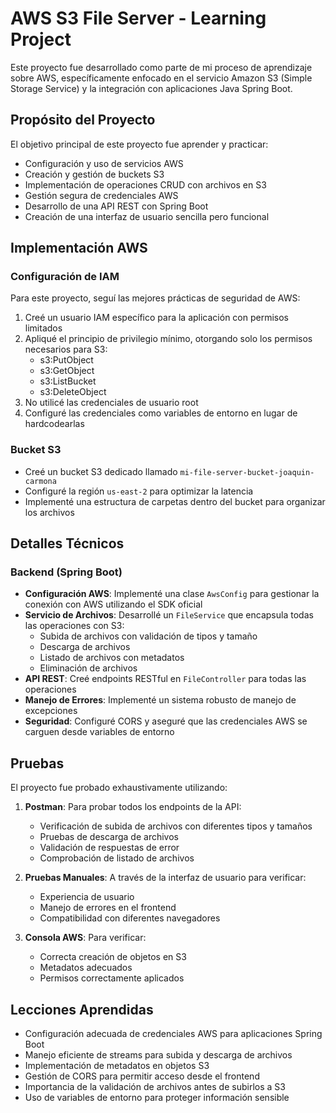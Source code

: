 # AWS S3 File Server - Learning Project

Este proyecto fue desarrollado como parte de mi proceso de aprendizaje sobre AWS, específicamente enfocado en el servicio Amazon S3 (Simple Storage Service) y la integración con aplicaciones Java Spring Boot.

## Propósito del Proyecto

El objetivo principal de este proyecto fue aprender y practicar:

- Configuración y uso de servicios AWS
- Creación y gestión de buckets S3
- Implementación de operaciones CRUD con archivos en S3
- Gestión segura de credenciales AWS
- Desarrollo de una API REST con Spring Boot
- Creación de una interfaz de usuario sencilla pero funcional

## Implementación AWS

### Configuración de IAM

Para este proyecto, seguí las mejores prácticas de seguridad de AWS:

1. Creé un usuario IAM específico para la aplicación con permisos limitados
2. Apliqué el principio de privilegio mínimo, otorgando solo los permisos necesarios para S3:
   - s3:PutObject
   - s3:GetObject
   - s3:ListBucket
   - s3:DeleteObject
3. No utilicé las credenciales de usuario root
4. Configuré las credenciales como variables de entorno en lugar de hardcodearlas

### Bucket S3

- Creé un bucket S3 dedicado llamado `mi-file-server-bucket-joaquin-carmona`
- Configuré la región `us-east-2` para optimizar la latencia
- Implementé una estructura de carpetas dentro del bucket para organizar los archivos

## Detalles Técnicos

### Backend (Spring Boot)

- **Configuración AWS**: Implementé una clase `AwsConfig` para gestionar la conexión con AWS utilizando el SDK oficial
- **Servicio de Archivos**: Desarrollé un `FileService` que encapsula todas las operaciones con S3:
  - Subida de archivos con validación de tipos y tamaño
  - Descarga de archivos
  - Listado de archivos con metadatos
  - Eliminación de archivos
- **API REST**: Creé endpoints RESTful en `FileController` para todas las operaciones
- **Manejo de Errores**: Implementé un sistema robusto de manejo de excepciones
- **Seguridad**: Configuré CORS y aseguré que las credenciales AWS se carguen desde variables de entorno

## Pruebas

El proyecto fue probado exhaustivamente utilizando:

1. **Postman**: Para probar todos los endpoints de la API:
   - Verificación de subida de archivos con diferentes tipos y tamaños
   - Pruebas de descarga de archivos
   - Validación de respuestas de error
   - Comprobación de listado de archivos

2. **Pruebas Manuales**: A través de la interfaz de usuario para verificar:
   - Experiencia de usuario
   - Manejo de errores en el frontend
   - Compatibilidad con diferentes navegadores

3. **Consola AWS**: Para verificar:
   - Correcta creación de objetos en S3
   - Metadatos adecuados
   - Permisos correctamente aplicados

## Lecciones Aprendidas

- Configuración adecuada de credenciales AWS para aplicaciones Spring Boot
- Manejo eficiente de streams para subida y descarga de archivos
- Implementación de metadatos en objetos S3
- Gestión de CORS para permitir acceso desde el frontend
- Importancia de la validación de archivos antes de subirlos a S3
- Uso de variables de entorno para proteger información sensible
